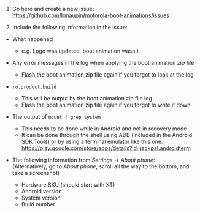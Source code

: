 1. Go here and create a new issue:  
  https://github.com/bmaupin/motorola-boot-animations/issues

2. Include the following information in the issue:
  - What happened
    - e.g. Logo was updated, boot animation wasn't

  - Any error messages in the log when applying the boot animation zip file
    - Flash the boot animation zip file again if you forgot to look at the log

  - `ro.product.build`
    - This will be output by the boot animation zip file log
    - Flash the boot animation zip file again if you forgot to write it down

  - The output of `mount | grep system`
    - This needs to be done while in Android and not in recovery mode
    - It can be done through the shell using ADB (included in the Android SDK Tools) or by using a terminal emulator like this one:  
      https://play.google.com/store/apps/details?id=jackpal.androidterm

  - The following information from _Settings_ → _About phone_:  
    (Alternatively, go to _About phone_, scroll all the way to the bottom, and take a screenshot)
    - Hardware SKU (should start with XT)
    - Android version
    - System version
    - Build number
